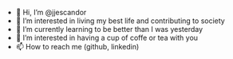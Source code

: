 - 👋 Hi, I’m @jjescandor
- 👀 I’m interested in living my best life and contributing to society
- 🌱 I’m currently learning to be better than I was yesterday
- 💞️ I’m interested in having a cup of coffe or tea with you
- 📫 How to reach me (github, linkedin)
